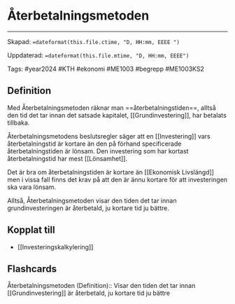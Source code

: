 # Återbetalningsmetoden

---
Skapad: `=dateformat(this.file.ctime, "D, HH:mm, EEEE ")`

Uppdaterad: `=dateformat(this.file.mtime, "D, HH:mm, EEEE")`

Tags: #year2024 #KTH #ekonomi #ME1003 #begrepp #ME1003KS2

## Definition

Med Återbetalningsmetoden räknar man ==återbetalningstiden==, alltså den tid det tar innan det satsade kapitalet, [[Grundinvestering]], har betalats tillbaka.

Återbetalningsmetodens beslutsregler säger att en [[Investering]] vars återbetalningstid är kortare än den på förhand specificerade återbetalningstiden är lönsam. Den investering som har kortast återbetalningstid har mest [[Lönsamhet]].

Det är bra om återbetalningstiden är kortare än [[Ekonomisk Livslängd]] men i vissa fall finns det krav på att den är ännu kortare för att investeringen ska vara lönsam.

Alltså, Återbetalningsmetoden visar den tiden det tar innan grundinvesteringen är återbetald, ju kortare tid ju bättre.

## Kopplat till

- [[Investeringskalkylering]]

## Flashcards

Återbetalningsmetoden (Definition):: Visar den tiden det tar innan [[Grundinvestering]] är återbetald, ju kortare tid ju bättre
<!--SR:!2024-03-04,14,292!2024-03-07,17,290-->

